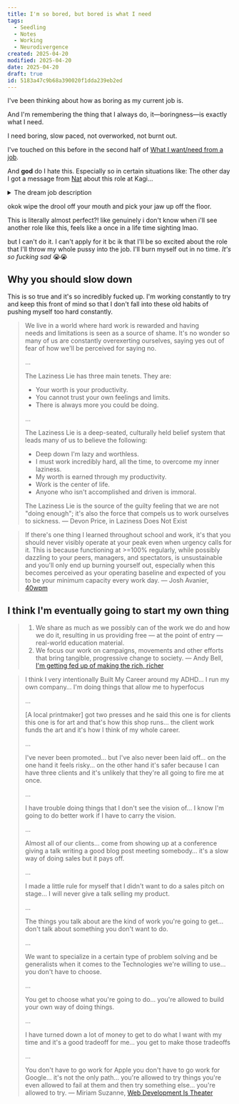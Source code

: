 ```yaml
---
title: I'm so bored, but bored is what I need
tags:
  - Seedling
  - Notes
  - Working
  - Neurodivergence
created: 2025-04-20
modified: 2025-04-20
date: 2025-04-20
draft: true
id: 5183a47c9b68a390020f1dda239eb2ed
---
```

I've been thinking about how as boring as my current job is. 

And I'm remembering the thing that I always do, it—boringness—is exactly what I need.

I need boring, slow paced, not overworked, not burnt out.

I've touched on this before in the second half of [What I want/need from a job](/what-i-want-need-from-a-job/).

And **god** do I hate this. Especially so in certain situations like:
The other day I got a message from [Nat](https://nataliethistime.com/) about this role at Kagi…

<details>
<summary>The dream job description</summary>
<div class="[ flow ]">

> **Core Front-end Team**
>
> **Description**
> 
> As a member of the Core Front-end Team at Kagi, you will focus on creating delightful, swift, and highly efficient user interfaces. This role emphasizes minimalism and performance, prioritizing speed and usability. At Kagi, JavaScript is used sparingly to enhance user experience rather than define it, with most functionalities working seamlessly without it. You will have the opportunity to work close to the browser, maintaining full control of the DOM without relying on front-end frameworks.
> 
> **Responsibilities**
> 
> - Design and develop fast, intuitive, and user-friendly interfaces with a focus on performance and simplicity.
> - Write clean, semantic, and accessible HTML and CSS to create robust front-end experiences.
> - Use JavaScript sparingly to enhance user experience while ensuring core functionalities work without it.
> - Maintain full control of the DOM, working as close to the browser as possible without relying on front-end frameworks.
> - Collaborate with cross-functional teams to ensure seamless integration of front-end components with back-end systems.
> - Optimize front-end code for speed, scalability, and maintainability.
> - Stay updated with the latest web standards and best practices to ensure cutting-edge performance.
> 
> **Requirements**
> 
> - Passion for creating delightful and swift user interfaces.
> - Proficiency in HTML and CSS, with a strong focus on semantic and accessible design.
> - Understanding of JavaScript as a tool to enhance, not create, product experiences.
> - Comfort with working without front-end frameworks, maintaining full control of the DOM.
> - Strong attention to detail and a commitment to delivering high-performance, user-centric designs.
> 
> **Preferred qualifications**
> 
> - Experience in building front-end systems that prioritize speed and minimalism.
> - Familiarity with optimizing web applications for performance and accessibility.
> - A strong appreciation for lightweight, framework-free development approaches.
> 
> When applying, please focus on crafting a compelling cover letter. This document serves as your personal introduction - revealing to us who you are, why you aspire to join Kagi, and what drives your professional journey and what your ambition is. Use this opportunity to articulate your story and demonstrate why your talents would enhance our organisation.
> — [Core Front-end Team at Kagi](https://web.archive.org/web/20250420100232/https://kagi.peopleforce.io/careers/v/105561-core-front-end-team)

</div>
</details>

okok wipe the drool off your mouth and pick your jaw up off the floor.

This is literally almost perfect?! like genuinely i don't know when i'll see another role like this, feels like a once in a life time sighting lmao.

but I can't do it. I can't apply for it bc ik that I'll be so excited about the role that I'll throw my whole pussy into the job. I'll burn myself out in no time. *It's so fucking sad* 😭😭

<!-- TODO: Reword or move or something to make this section work
I'd love to work at a company with an employee ownership model like Igalia or Bocoup working on standards, but I doubt that's gonna happen, at least not any time soon.

Also OddBird, ClearLeft, or CloudFour would all be awesome.
-->

## Why you should slow down

This is so true and it's so incredibly fucked up. I'm working constantly to try and keep this front of mind so that I don't fall into these old habits of pushing myself too hard constantly.

> We live in a world where hard work is rewarded and having needs and limitations is seen as a source of shame. It's no wonder so many of us are constantly overexerting ourselves, saying yes out of fear of how we'll be perceived for saying no.
>
> …
>
> The Laziness Lie has three main tenets. They are:
> - Your worth is your productivity.
> - You cannot trust your own feelings and limits.
> - There is always more you could be doing.
>
> …
>
> The Laziness Lie is a deep-seated, culturally held belief system that leads many of us to believe the following:
>
> - Deep down I'm lazy and worthless.
> - I must work incredibly hard, all the time, to overcome my inner laziness.
> - My worth is earned through my productivity.
> - Work is the center of life.
> - Anyone who isn't accomplished and driven is immoral.
>
> The Laziness Lie is the source of the guilty feeling that we are not "doing enough"; it's also the force that compels us to work ourselves to sickness.
> — Devon Price, in Laziness Does Not Exist



> If there's one thing I learned throughout school and work, it's that you should never visibly operate at your peak even when urgency calls for it. This is because functioning at >=100% regularly, while possibly dazzling to your peers, managers, and spectators, is unsustainable and you'll only end up burning yourself out, especially when this becomes perceived as your operating baseline and expected of you to be your minimum capacity every work day.
> — Josh Avanier, [40wpm](https://avanier.dev/40wpm)



## I think I'm eventually going to start my own thing

> 1. We share as much as we possibly can of the work we do and how we do it, resulting in us providing free — at the point of entry — real-world education material.
> 2. We focus our work on campaigns, movements and other efforts that bring tangible, progressive change to society.
> — Andy Bell, [I'm getting fed up of making the rich, richer](https://bell.bz/im-getting-fed-up-of-making-the-rich-richer/)



> I think I very intentionally Built My Career around my ADHD… I run my own company… I'm doing things that allow me to hyperfocus
>
> …
>
> [A local printmaker] got two presses and he said this one is for clients this one is for art and that's how this shop runs… the client work funds the art and it's how I think of my whole career.
>
> …
>
> I've never been promoted… but I've also never been laid off… on the one hand it feels risky… on the other hand it's safer because I can have three clients and it's unlikely that they're all going to fire me at once.
>
> …
>
> I have trouble doing things that I don't see the vision of… I know I'm going to do better work if I have to carry the vision.
>
> …
>
> Almost all of our clients… come from showing up at a conference giving a talk writing a good blog post meeting somebody… it's a slow way of doing sales but it pays off.
>
> …
>
> I made a little rule for myself that I didn't want to do a sales pitch on stage… I will never give a talk selling my product.
>
> …
>
> The things you talk about are the kind of work you're going to get… don't talk about something you don't want to do.
>
> …
>
> We want to specialize in a certain type of problem solving and be generalists when it comes to the Technologies we're willing to use… you don't have to choose.
>
> …
>
> You get to choose what you're going to do… you're allowed to build your own way of doing things.
>
> …
>
> I have turned down a lot of money to get to do what I want with my time and it's a good tradeoff for me… you get to make those tradeoffs
>
> …
>
> You don't have to go work for Apple you don't have to go work for Google… it's not the only path… you're allowed to try things you're even allowed to fail at them and then try something else… you're allowed to try.
> — Miriam Suzanne, [Web Development Is Theater](https://youtu.be/dQwtnsTa8JA)

